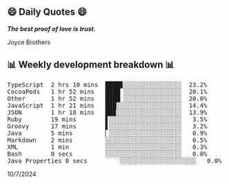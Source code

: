 ## 😄 Daily Quotes 😄

_**The best proof of love is trust.**_

Joyce Brothers



## 📊 Weekly development breakdown 📊

<pre>TypeScript  2 hrs 10 mins  ████▊░░░░░░░░░░░░░░░░  23.2%
CocoaPods   1 hr 52 mins   ████▏░░░░░░░░░░░░░░░░  20.1%
Other       1 hr 52 mins   ████▏░░░░░░░░░░░░░░░░  20.0%
JavaScript  1 hr 21 mins   ███░░░░░░░░░░░░░░░░░░  14.4%
JSON        1 hr 18 mins   ██▉░░░░░░░░░░░░░░░░░░  13.9%
Ruby        19 mins        ▋░░░░░░░░░░░░░░░░░░░░   3.5%
Groovy      17 mins        ▋░░░░░░░░░░░░░░░░░░░░   3.2%
Java        5 mins         ▏░░░░░░░░░░░░░░░░░░░░   0.9%
Markdown    2 mins         ░░░░░░░░░░░░░░░░░░░░░   0.5%
XML         1 min          ░░░░░░░░░░░░░░░░░░░░░   0.3%
Bash        0 secs         ░░░░░░░░░░░░░░░░░░░░░   0.0%
Java Properties 0 secs         ░░░░░░░░░░░░░░░░░░░░░   0.0%</pre>

10/7/2024